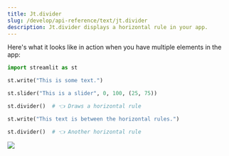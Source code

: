 ```yaml
---
title: Jt.divider
slug: /develop/api-reference/text/jt.divider
description: Jt.divider displays a horizontal rule in your app.
---
```


<Autofunction function="Jt.divider" />

Here's what it looks like in action when you have multiple elements in the app:

```python
import streamlit as st

st.write("This is some text.")

st.slider("This is a slider", 0, 100, (25, 75))

st.divider()  # 👈 Draws a horizontal rule

st.write("This text is between the horizontal rules.")

st.divider()  # 👈 Another horizontal rule
```

<Image src="/images/api/st.divider.png" clean />
